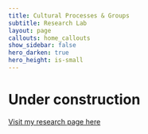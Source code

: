 ```yaml
---
title: Cultural Processes & Groups
subtitle: Research Lab
layout: page
callouts: home_callouts
show_sidebar: false
hero_darken: true
hero_height: is-small
---
```


# Under construction

[Visit my research page here](https://www.researchgate.net/profile/Giovanni_Travaglino)

